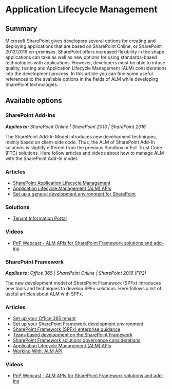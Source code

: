 # Application Lifecycle Management

## Summary
Microsoft SharePoint gives developers several options for creating and deploying applications that are based on SharePoint Online, or SharePoint 2013/2016 on-premises. SharePoint offers increased flexibility in the shape applications can take as well as new options for using standards-based technologies with applications. However, developers must be able to infuse quality, testing and Application Lifecycle Management (ALM) considerations into the development process. In this article you can find some useful references to the available options in the fields of ALM while developing SharePoint technologies.

## Available options

### SharePoint Add-Ins

_**Applies to:** SharePoint Online | SharePoint 2013 | SharePoint 2016_

The SharePoint Add-In Model introduces new development techniques, mainly based on client-side code. Thus, the ALM of SharePoint Add-In solutions is slightly different from the previous Sandbox or Full Trust Code (FTC) solutions. Here follow articles and videos about how to manage ALM with the SharePoint Add-In model.

### Articles
* [SharePoint Application Lifecycle Management](https://docs.microsoft.com/en-us/sharepoint/dev/general-development/sharepoint-server-application-lifecycle-management)
* [Application Lifecycle Management (ALM) APIs](https://docs.microsoft.com/en-us/sharepoint/dev/apis/alm-api-for-spfx-add-ins)
* [Set up a general development environment for SharePoint](https://docs.microsoft.com/en-us/sharepoint/dev/general-development/set-up-a-general-development-environment-for-sharepoint)

### Solutions
* [Tenant Information Portal](https://github.com/SharePoint/PnP-Tools/tree/master/Solutions/Tenant%20Information%20Portal)

### Videos
* [PnP Webcast - ALM APIs for SharePoint Framework solutions and add-ins](https://www.youtube.com/watch?v=MUmd85-E5SI&index=1&list=PLR9nK3mnD-OUnJytlXlO84fQnYt50iTmS)

### SharePoint Framework

_**Applies to:** Office 365 | SharePoint Online | SharePoint 2016 (FP2)_

The new development model of SharePoint Framework (SPFx) introduces new tools and techniques to develop SPFx solutions. Here follows a list of useful articles about ALM with SPFx.

### Articles
* [Set up your Office 365 tenant](https://docs.microsoft.com/en-us/sharepoint/dev/spfx/set-up-your-developer-tenant)
* [Set up your SharePoint Framework development environment](https://docs.microsoft.com/en-us/sharepoint/dev/spfx/set-up-your-development-environment)
* [SharePoint Framework (SPFx) enterprise guidance](https://docs.microsoft.com/en-us/sharepoint/dev/spfx/enterprise-guidance)
* [Team-based development on the SharePoint Framework](https://docs.microsoft.com/en-us/sharepoint/dev/spfx/team-based-development-on-sharepoint-framework)
* [SharePoint Framework solutions governance considerations](https://docs.microsoft.com/en-us/sharepoint/dev/spfx/web-parts/guidance/governance-considerations)
* [Application Lifecycle Management (ALM) APIs](https://docs.microsoft.com/en-us/sharepoint/dev/apis/alm-api-for-spfx-add-ins)
* [Working With: ALM API](https://github.com/SharePoint/PnP-JS-Core/wiki/Working-With:-ALM-API)

### Videos
* [PnP Webcast - ALM APIs for SharePoint Framework solutions and add-ins](https://www.youtube.com/watch?v=MUmd85-E5SI&index=1&list=PLR9nK3mnD-OUnJytlXlO84fQnYt50iTmS)
